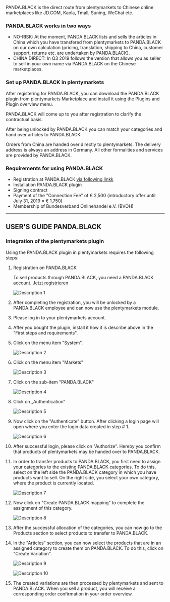 PANDA.BLACK is the direct route from plentymarkets to Chinese online marketplaces like JD.COM, Kaola, Tmall,
Suning, WeChat etc.

### PANDA.BLACK works in two ways
* NO-RISK: At the moment, PANDA.BLACK lists and sells the articles in China which you have transfered from plentymarkets
  to PANDA.BLACK on our own calculation (pricing, translation, shipping to China, customer support, returns etc.
  are undertaken by PANDA.BLACK).
* CHINA DIRECT: In Q3 2019 follows the version that allows you as seller to sell in your own name via PANDA.BLACK on the
  Chinese marketplaces.

### Set up PANDA.BLACK in plentymarkets
After registering for PANDA.BLACK, you can download the PANDA.BLACK plugin from plentymarkets Marketplace and install it
using the Plugins and Plugin overview menu.

PANDA.BLACK will come up to you after registration to clarify the contractual basis.

After being unlocked by PANDA.BLACK you can match your categories and hand over articles to PANDA.BLACK.

Orders from China are handed over directly to plentymarkets. The delivery address is always an address in Germany.
All other formalities and services are provided by PANDA.BLACK.

### Requirements for using PANDA.BLACK
* Registration at PANDA.BLACK <a href="https://pb.i-ways-network.org/register" target="_blank">via following linkk</a>
* Installation PANDA.BLACK plugin
* Signing contract
* Payment of the "Connection Fee" of € 2,500 (introductory offer until July 31, 2019 = € 1,750)
* Membership of Bundesverband Onlinehandel e.V. (BVOH)

---  

## USER'S GUIDE PANDA.BLACK

### Integration of the plentymarkets plugin

Using the PANDA.BLACK plugin in plentymarkets requires the following steps:

1. Registration on PANDA.BLACK

	<div class="alert alert-warning">
        To sell products through PANDA.BLACK, you need a PANDA.BLACK account.
        <a href="https://pb.i-ways-network.org/register" target="_blank">Jetzt registrieren</a>
    </div>
    
    ![Description 1](https://cdnmp.plentymarkets.com/9470/meta/images/description_1.png?raw=true)

2. After completing the registration, you will be unlocked by a PANDA.BLACK employee and can now use the plentymarkets
    module.

3. Please log in to your plentymarkets account.

4. After you bought the plugin, install it how it is describe above in the "First steps and requirements".
  
5.  Click on the menu item "System".

    ![Description 2](https://cdnmp.plentymarkets.com/9470/meta/images/description_2.png?raw=true)
    
6.  Click on the menu item "Markets"

    ![Description 3](https://cdnmp.plentymarkets.com/9470/meta/images/description_3.png?raw=true)
    
7.  Click on the sub-item "PANDA.BLACK"

    ![Description 4](https://cdnmp.plentymarkets.com/9470/meta/images/description_4.png?raw=true)

8.  Click on „Authentication“

    ![Description 5](https://cdnmp.plentymarkets.com/9470/meta/images/description_5.png?raw=true)

9.  Now click on the "Authenticate" button. After clicking a login page will open where you enter the login data created
    in step # 1.

    ![Description 6](https://cdnmp.plentymarkets.com/9470/meta/images/description_6.png?raw=true)
    
10. After successful login, please click on "Authorize". Hereby you confirm that products of
    plentymarkets may be handed over to PANDA.BLACK.
    
11. In order to transfer products to PANDA.BLACK, you first need to assign your categories to the existing PANDA.BLACK
    categories. To do this, select on the left side the PANDA.BLACK category in which you have products want to sell.
    On the right side, you select your own category, where the product is currently located.

    ![Description 7](https://cdnmp.plentymarkets.com/9470/meta/images/description_7.png?raw=true)
    
12. Now click on "Create PANDA.BLACK mapping" to complete the assignment of this category.

    ![Description 8](https://cdnmp.plentymarkets.com/9470/meta/images/description_8.png?raw=true)
    
13. After the successful allocation of the categories, you can now go to the Products section to select products to
    transfer to PANDA.BLACK.
    
14. In the "Articles" section, you can now select the products that are in an assigned category to create them on
    PANDA.BLACK. To do this, click on "Create Variation".

    ![Description 9](https://cdnmp.plentymarkets.com/9470/meta/images/description_9.png?raw=true)

    ![Description 10](https://cdnmp.plentymarkets.com/9470/meta/images/description_10.png?raw=true)
    
15. The created variations are then processed by plentymarkets and sent to PANDA.BLACK. When you sell a product, you
    will receive a corresponding order confirmation in your order overview.
